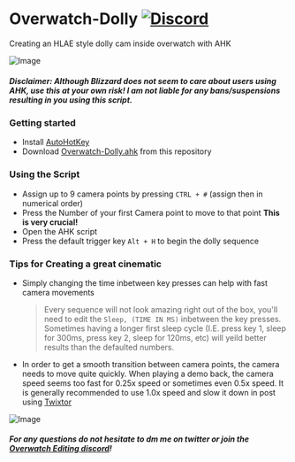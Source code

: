 # Overwatch-Dolly [![Discord](https://img.shields.io/discord/743941628020129853.svg?label=&logo=discord&logoColor=ffffff&color=7389D8&labelColor=6A7EC2)](https://discord.gg/EXuG82n)
Creating an HLAE style dolly cam inside overwatch with AHK

![Image](https://raw.githubusercontent.com/snkykun/Overwatch-Dolly/main/images/Dolly.gif)
##### Disclaimer: Although Blizzard does not seem to care about users using AHK, use this at your own risk! I am not liable for any bans/suspensions resulting in you using this script.
### Getting started

* Install [AutoHotKey](https://www.autohotkey.com/)
* Download [Overwatch-Dolly.ahk](https://github.com/snkykun/Overwatch-Dolly/blob/main/Overwatch-Dolly.ahk) from this repository

### Using the Script

* Assign up to 9 camera points by pressing `CTRL + #` (assign then in numerical order)
* Press the Number of your first Camera point to move to that point **This is very crucial!**
* Open the AHK script
* Press the default trigger key `Alt + H` to begin the dolly sequence

### Tips for Creating a great cinematic

* Simply changing the time inbetween key presses can help with fast camera movements
  > Every sequence will not look amazing right out of the box, you'll need to edit the `Sleep, (TIME IN MS)` inbetween the key presses. Sometimes having a longer first sleep cycle (I.E. press key 1, sleep for 300ms, press key 2, sleep for 120ms, etc) will yeild better results than the defaulted numbers.
* In order to get a smooth transition between camera points, the camera needs to move quite quickly. When playing a demo back, the camera speed seems too fast for 0.25x speed or sometimes even 0.5x speed. It is generally recommended to use 1.0x speed and slow it down in post using [Twixtor](https://revisionfx.com/products/twixtor/)


![Image](https://github.com/snkykun/Overwatch-Dolly/blob/main/images/Dolly2.gif)
##### For any questions do not hesitate to dm me on twitter or join the [Overwatch Editing discord](https://discord.com/invite/EXuG82n)! 
